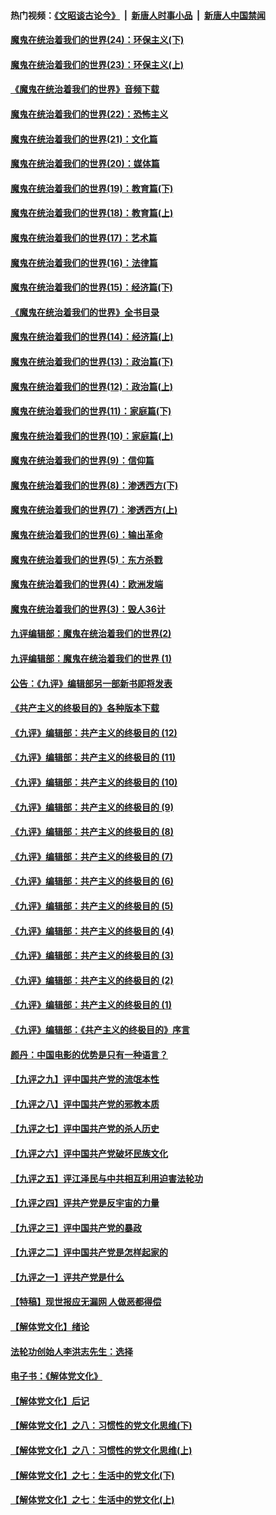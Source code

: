 #### 热门视频：[《文昭谈古论今》](https://github.com/gfw-breaker/wenzhao/blob/master/README.md?t=10160334) &nbsp;|&nbsp; [新唐人时事小品](https://github.com/gfw-breaker/ntdtv-comedy/blob/master/README.md?t=10160334) &nbsp;|&nbsp; [新唐人中国禁闻](https://github.com/gfw-breaker/ntdtv-news/blob/master/README.md?t=10160334)

#### [魔鬼在统治着我们的世界(24)：环保主义(下)](../pages/nsc422/n10695307.md?t=10160334) 

#### [魔鬼在统治着我们的世界(23)：环保主义(上)](../pages/nsc422/n10688613.md?t=10160334) 

#### [《魔鬼在统治着我们的世界》音频下载](../pages/nsc422/n10635553.md?t=10160334) 

#### [魔鬼在统治着我们的世界(22)：恐怖主义](../pages/nsc422/n10614727.md?t=10160334) 

#### [魔鬼在统治着我们的世界(21)：文化篇](../pages/nsc422/n10597706.md?t=10160334) 

#### [魔鬼在统治着我们的世界(20)：媒体篇](../pages/nsc422/n10586579.md?t=10160334) 

#### [魔鬼在统治着我们的世界(19)：教育篇(下)](../pages/nsc422/n10564808.md?t=10160334) 

#### [魔鬼在统治着我们的世界(18)：教育篇(上)](../pages/nsc422/n10526970.md?t=10160334) 

#### [魔鬼在统治着我们的世界(17)：艺术篇](../pages/nsc422/n10499093.md?t=10160334) 

#### [魔鬼在统治着我们的世界(16)：法律篇](../pages/nsc422/n10485969.md?t=10160334) 

#### [魔鬼在统治着我们的世界(15)：经济篇(下)](../pages/nsc422/n10469975.md?t=10160334) 

#### [《魔鬼在统治着我们的世界》全书目录](../pages/nsc422/n10464261.md?t=10160334) 

#### [魔鬼在统治着我们的世界(14)：经济篇(上)](../pages/nsc422/n10457370.md?t=10160334) 

#### [魔鬼在统治着我们的世界(13)：政治篇(下)](../pages/nsc422/n10448270.md?t=10160334) 

#### [魔鬼在统治着我们的世界(12)：政治篇(上)](../pages/nsc422/n10444576.md?t=10160334) 

#### [魔鬼在统治着我们的世界(11)：家庭篇(下)](../pages/nsc422/n10440961.md?t=10160334) 

#### [魔鬼在统治着我们的世界(10)：家庭篇(上)](../pages/nsc422/n10435448.md?t=10160334) 

#### [魔鬼在统治着我们的世界(9)：信仰篇](../pages/nsc422/n10432159.md?t=10160334) 

#### [魔鬼在统治着我们的世界(8)：渗透西方(下)](../pages/nsc422/n10429603.md?t=10160334) 

#### [魔鬼在统治着我们的世界(7)：渗透西方(上)](../pages/nsc422/n10426013.md?t=10160334) 

#### [魔鬼在统治着我们的世界(6)：输出革命](../pages/nsc422/n10421536.md?t=10160334) 

#### [魔鬼在统治着我们的世界(5)：东方杀戮](../pages/nsc422/n10417707.md?t=10160334) 

#### [魔鬼在统治着我们的世界(4)：欧洲发端](../pages/nsc422/n10414890.md?t=10160334) 

#### [魔鬼在统治着我们的世界(3)：毁人36计](../pages/nsc422/n10411583.md?t=10160334) 

#### [九评编辑部：魔鬼在统治着我们的世界(2)](../pages/nsc422/n10410036.md?t=10160334) 

#### [九评编辑部：魔鬼在统治着我们的世界 (1)](../pages/nsc422/n10406825.md?t=10160334) 

#### [公告：《九评》编辑部另一部新书即将发表](../pages/nsc422/n10405104.md?t=10160334) 

#### [《共产主义的终极目的》各种版本下载](../pages/nsc422/n10022138.md?t=10160334) 

#### [《九评》编辑部：共产主义的终极目的 (12)](../pages/nsc422/n9933272.md?t=10160334) 

#### [《九评》编辑部：共产主义的终极目的 (11)](../pages/nsc422/n9924973.md?t=10160334) 

#### [《九评》编辑部：共产主义的终极目的 (10)](../pages/nsc422/n9920883.md?t=10160334) 

#### [《九评》编辑部：共产主义的终极目的 (9)](../pages/nsc422/n9916363.md?t=10160334) 

#### [《九评》编辑部：共产主义的终极目的 (8)](../pages/nsc422/n9912488.md?t=10160334) 

#### [《九评》编辑部：共产主义的终极目的 (7)](../pages/nsc422/n9901176.md?t=10160334) 

#### [《九评》编辑部：共产主义的终极目的 (6)](../pages/nsc422/n9899359.md?t=10160334) 

#### [《九评》编辑部：共产主义的终极目的 (5)](../pages/nsc422/n9893174.md?t=10160334) 

#### [《九评》编辑部：共产主义的终极目的 (4)](../pages/nsc422/n9891246.md?t=10160334) 

#### [《九评》编辑部：共产主义的终极目的 (3)](../pages/nsc422/n9879879.md?t=10160334) 

#### [《九评》编辑部：共产主义的终极目的 (2)](../pages/nsc422/n9876205.md?t=10160334) 

#### [《九评》编辑部：共产主义的终极目的 (1)](../pages/nsc422/n9865857.md?t=10160334) 

#### [《九评》编辑部：《共产主义的终极目的》序言](../pages/nsc422/n9862666.md?t=10160334) 

#### [颜丹：中国电影的优势是只有一种语言？](../pages/nsc422/n9583062.md?t=10160334) 

#### [【九评之九】评中国共产党的流氓本性](../pages/nsc422/n737542.md?t=10160334) 

#### [【九评之八】评中国共产党的邪教本质](../pages/nsc422/n735942.md?t=10160334) 

#### [【九评之七】评中国共产党的杀人历史](../pages/nsc422/n733806.md?t=10160334) 

#### [【九评之六】评中国共产党破坏民族文化](../pages/nsc422/n731667.md?t=10160334) 

#### [【九评之五】评江泽民与中共相互利用迫害法轮功](../pages/nsc422/n730058.md?t=10160334) 

#### [【九评之四】评共产党是反宇宙的力量](../pages/nsc422/n727814.md?t=10160334) 

#### [【九评之三】评中国共产党的暴政](../pages/nsc422/n725597.md?t=10160334) 

#### [【九评之二】评中国共产党是怎样起家的](../pages/nsc422/n723946.md?t=10160334) 

#### [【九评之一】评共产党是什么](../pages/nsc422/n722529.md?t=10160334) 

#### [【特稿】现世报应无漏网 人做恶都得偿](../pages/nsc422/n4215167.md?t=10160334) 

#### [【解体党文化】绪论](../pages/nsc422/n1449356.md?t=10160334) 

#### [法轮功创始人李洪志先生：选择](../pages/nsc422/n3580738.md?t=10160334) 

#### [电子书：《解体党文化》](../pages/nsc422/n1573484.md?t=10160334) 

#### [【解体党文化】后记](../pages/nsc422/n1531999.md?t=10160334) 

#### [【解体党文化】之八：习惯性的党文化思维(下)](../pages/nsc422/n1526477.md?t=10160334) 

#### [【解体党文化】之八：习惯性的党文化思维(上)](../pages/nsc422/n1520631.md?t=10160334) 

#### [【解体党文化】之七：生活中的党文化(下)](../pages/nsc422/n1513446.md?t=10160334) 

#### [【解体党文化】之七：生活中的党文化(上)](../pages/nsc422/n1509358.md?t=10160334) 

